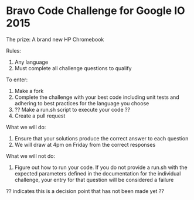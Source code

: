 # Bravo Code Challenge for Google IO 2015

The prize: A brand new HP Chromebook

Rules:
1. Any language
2. Must complete all challenge questions to qualify

To enter:
1. Make a fork
2. Complete the challenge with your best code including unit tests and adhering to best practices for the language you choose
3. ?? Make a run.sh script to execute your code ??
4. Create a pull request

What we will do:
1. Ensure that your solutions produce the correct answer to each question
2. We will draw at 4pm on Friday from the correct responses

What we will not do:
1. Figure out how to run your code.  If you do not provide a run.sh with the expected parameters defined in the documentation for the individual challenge, your entry for that question will be considered a failure


?? indicates this is a decision point that has not been made yet ??
